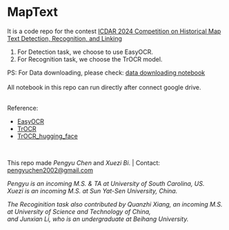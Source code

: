 # MapText

It is a code repo for the contest [ICDAR 2024 Competition on Historical Map Text Detection, Recognition, and Linking](https://rrc.cvc.uab.es/?ch=28)

1. For Detection task, we choose to use EasyOCR.
2. For Recognition task, we choose the TrOCR model.

PS: For Data downloading, please check: [data downloading notebook](https://github.com/Pengyu-gis/MapText/blob/main/code/data_installation.ipynb) <br><br>
All notebook in this repo can run directly after connect google drive.

<br>
Reference: 

- [EasyOCR](https://github.com/JaidedAI/EasyOCR_)
- [TrOCR](https://github.com/microsoft/unilm/tree/master/trocr)
- [TrOCR_hugging_face](https://huggingface.co/docs/transformers/en/model_doc/trocr)

<br>

This repo made *Pengyu Chen* and *Xuezi Bi*.    |   Contact: pengyuchen2002@gmail.com

*Pengyu is an incoming M.S. & TA at University of South Carolina, US. <br>
Xuezi is an incoming M.S. at Sun Yat-Sen University, China.*

*The Recoginition task also contributed by Quanzhi Xiang, an incoming M.S. at University of Science and Technology of China,<br> and Junxian Li, who is an undergraduate at Beihang University.*
